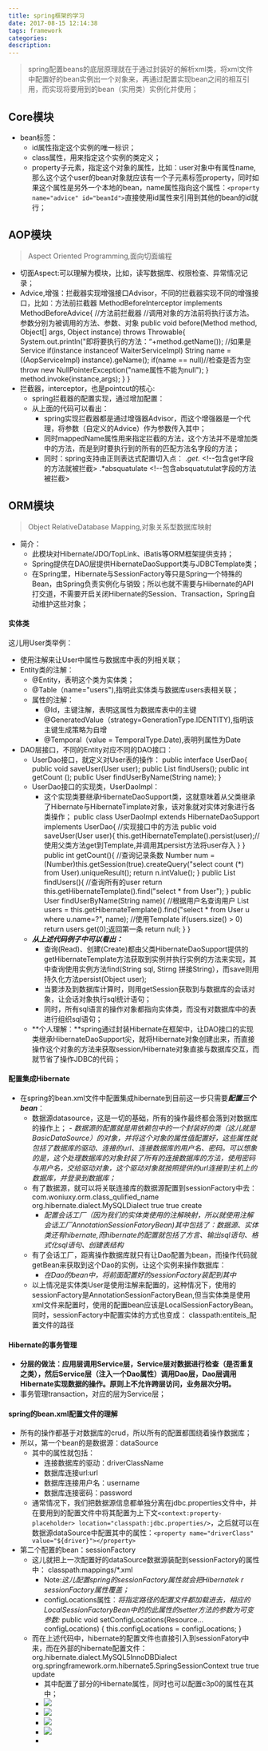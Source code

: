 ```yaml
---
title: spring框架的学习
date: 2017-08-15 12:14:38
tags: framework
categories: 
description: 
---
```

>spring配置beans的底层原理就在于通过封装好的解析xml类，将xml文件中配置好的bean实例出一个对象来，再通过配置实现bean之间的相互引用，而实现将要用到的bean（实用类）实例化并使用；

## Core模块 ##
- bean标签：
	- id属性指定这个实例的唯一标识；
	- class属性，用来指定这个实例的类定义；
	- property子元素，指定这个对象的属性，比如：user对象中有属性name,那么这个这个user的bean对象就应该有一个子元素标签property，同时如果这个属性是另外一个本地的bean，name属性指向这个属性：`<property name="advice" id="beanId">`直接使用id属性来引用到其他的bean的id就行；

## AOP模块 ##
>Aspect Oriented Programming,面向切面编程

- 切面Aspect:可以理解为模块，比如，读写数据库、权限检查、异常情况记录；
- Advice,增强：拦截器实现增强接口Advisor，不同的拦截器实现不同的增强接口，比如：方法前拦截器
			MethodBeforeInterceptor implements MethodBeforeAdvice{
				//方法前拦截器
				//调用对象的方法前将执行该方法。参数分别为被调用的方法、参数、对象
				public void before(Method method, Object[] args, Object instance) throws Throwable{
					System.out.println("即将要执行的方法：“+method.getName());
					//如果是Service
					if(instance instanceof WaiterServiceImpl)
						String name = ((AopServiceImpl) instance).geName();
							if(name == null)//检查是否为空
								throw new NullPointerException("name属性不能为null");
					}
					method.invoke(instance,args);
				}
			}
- 拦截器，interceptor，也是pointcut的核心:
	- spring拦截器的配置实现，通过增加配置：
				<bean id="aopMethodBeforeInterceptor" class="org.springframework.aop.supoort.NameMatchMethodPointcutAdvisor">
					<property name="advice">
						<bean class="com.snail.aopdemo.advice.MethodBeforeInterceptor"/>
					</property>
					<property name="mappedName" value="withAop"></property>
				</bean>
	- 从上面的代码可以看出：
		- spring实现拦截器都是通过增强器Advisor，而这个增强器是一个代理，将参数（自定义的Advice）作为参数传入其中；
		- 同时mappedName属性用来指定拦截的方法，这个方法并不是增加类中的方法，而是到时要执行到的所有的匹配方法名字段的方法；
		- 同时：spring支持由正则表达式配置切入点：
					<property name="patterns">      <!-- 正则表达式配置切入点-->
						<list>
							<value>.*get.*</value> <!--包含get字段的方法就被拦截>
							<value>.*absquatulate</value>  <!--包含absquatutulat字段的方法被拦截>
						</list>
					</property>
## ORM模块 ##
>Object RelativeDatabase Mapping,对象关系型数据库映射
- 简介：
	- 此模块对Hibernate/JDO/TopLink、iBatis等ORM框架提供支持；
	- Spring提供在DAO层提供HibernateDaoSupport类与JDBCTemplate类；
	- 在Spring里，Hibernate与SessionFactory等只是Spring一个特殊的Bean，由Spring负责实例化与销毁；所以也就不需要与Hibernate的API打交道，不需要开启关闭Hibernate的Session、Transaction，Spring自动维护这些对象；

#### 实体类 ####
这儿用User类举例：
- 使用注解来让User中属性与数据库中表的列相关联；
- Entity类的注解：
	- @Entity，表明这个类为实体类；
	- @Table（name="users"),指明此实体类与数据库users表相关联；
	- 属性的注解：
		- @Id，主键注解，表明这属性为数据库表中的主键
		- @GeneratedValue（strategy=GenerationType.IDENTITY),指明该主键生成策略为自增
		- @Temporal（value = TemporalType.Date),表明列属性为Date
- DAO层接口，不同的Entity对应不同的DAO接口：
	- UserDao接口，就定义对User表的操作：
			public interface UserDao{
				public void saveUser(User user);
				public List<User> findUsers();
				public int getCount ();
				public User findUserByName(String name);
			}
	- UserDao接口的实现类，UserDaoImpl：
		- 这个实现类要继承HibernateDaoSupport类，这就意味着从父类继承了Hibernate与HibernateTimplate对象，该对象就对实体对象进行各类操作；
				public class UserDaoImpl extends HibernateDaoSupport implements UserDao{
					//实现接口中的方法
					public void saveUser(User user){
						this.getHibernateTemplate().persist(user);//使用父类方法get到Template,并调用其persist方法将user存入
					}
				}
					public int getCount(){    //查询记录条数
						Number num = (Number)this.getSession(true).createQuery("select count (*) from User).uniqueResult();
						return n.intValue();
					}
					public List<User> findUsers(){  //查询所有的user
						return this.getHibernateTemplate().find("select * from User");
					}
					public User findUserByName(String name){  //根据用户名查询用户
						List<User> users = this.getHibernateTemplate().find{"select * from User u where u.name=?", name);  //使用Template
						if(users.size() > 0)
							return users.get(0);返回第一条
						return null;
					}
				}
	- ***从上述代码例子中可以看出：***
		- 查询(Read)、创建(Create)都由父类HibernateDaoSupport提供的getHibernateTemplate方法获取到实例并执行实例的方法来实现，其中查询使用实例方法find(String sql, Stirng 拼接String），而save则用持久化方法persist(Object user);
		- 当要涉及到数据库计算时，则用getSession获取到与数据库的会话对象，让会话对象执行sql统计语句；
		- 同时，所有sql语言的操作对象都指向实体类，而没有对数据库中的表进行组织sql语句；
	- **个人理解：**spring通过封装Hibernate在框架中，让DAO接口的实现类继承HibernateDaoSupport尖，就将Hibernate对象创建出来，而直接操作这个对象的方法来获取session/Hibernate对象直接与数据库交互，而就节省了操作JDBC的代码；

#### 配置集成Hibernate ####
- 在spring的bean.xml文件中配置集成hibernate到目前这一步只需要***配置三个bean***：
	- 数据源datasource，这是一切的基础，所有的操作最终都会落到对数据库的操作上；
			<bean id="datasource" class="org.apache.commonsdbcp.BasicDataSource">
				<property name="driverClassName" class="org.gjt.mm.mysql.Driver"></property>
				<property name="url" value="jdbc\:mysql\://localhost\:3306/ssh"></property>
				<property name="username" value="root"></property>
				<propery name="password" value=""></property>
			</bean>
		*- 数据源的配置就是用依赖包中的一个封装好的类（这儿就是BasicDataSource）的对象，并将这个对象的属性值配置好，这些属性就包括了数据库的驱动、连接的url、连接数据库的用户名、密码。可以想象的是，这个处理数据库的对象封装了所有的连接数据库的方法，使用密码与用户名，交给驱动对象，这个驱动对象就按照提供的url连接到主机上的数据库，并登录到数据库；*
	- 有了数据源，就可以将关联连接库的数据源配置到sessionFactory中去：
			<bean id="sessionFactory" class="org.springframework.orm.hibernate4.annotation.AnnotationSessionFactoryBean" destroy-method="destroy">
				<property name="dataSource">
					<ref bean="dataSource"/>
				<property/>
				<property name="annotatedClasses">
					<list>
						<value>com.woniuxy.orm.class_qulified_name</value>
					</list>
				<property/>
				<property name="hibernateProperties">
					<pros>
						<pro key="hibernate.dialect">
							org.hibernate.dialect.MySQLDialect
						</pro>
						<pro key="hibernate.show_sql">true</pro>
						<pro key="hibernate.format_sql">true</pro>
						<pro key="hibernate.hbm2ddl.auto">create</pro>
					</pros>
				</property>
			</bean>
		- *配置会话工厂（因为我们的实体类使用的注解映射，所以就使用注解会话工厂AnnotationSessionFatoryBean)其中包括了：数据源、实体类还有hibernate,而hibernate的配置就包括了方言、输出sql语句、格式化sql语句、创建表结构*
	- 有了会话工厂，距离操作数据库就只有让Dao配置为bean，而操作代码就getBean来获取到这个Dao的实例，让这个实例来操作数据库：
			<bean id="userDao" class="daoImpl_qualified_name">
				<property name="sessionfactory" ref="sessionFactory" />
			</bean>
		- *在Dao的bean中，将前面配置好的sessionFactory装配到其中*
	- 以上情况是实体类User是使用注解来配置的，这种情况下，使用的sessionFactory是AnnotationSessionFactoryBean,但当实体类是使用xml文件来配置时，使用的配置bean应该是LocalSessionFactoryBean。同时，sessionFactory中配置实体的方式也变成：
			<property name="mappingDirectoryLocations">
				<list>
					<value>classpath:entiteis_配置文件的路径</value>
				</list>
			</property>

#### Hibernate的事务管理 ####
- **分层的做法：应用层调用Service层，Service层对数据进行检查（是否重复之类），然后Service层（注入一个Dao属性）调用Dao层，Dao层调用Hibernate实现数据的操作。原则上不允许跨层访问，业务层次分明。**
- 事务管理transaction，对应的层为Service层；

#### spring的bean.xml配置文件的理解 ####
- 所有的操作都基于对数据库的crud，所以所有的配置都围绕着操作数据库；
- 所以，第一个bean的是数据源：dataSource
	- 其中的属性就包括：
		- 连接数据库的驱动：driverClassName
		- 数据库连接url:url
		- 数据库连接用户名：username
		- 数据库连接密码：password
	- 通常情况下，我们把数据源信息都单独分离在jdbc.properties文件中，并在要用到的配置文件中将其配置为上下文`<context:property-placeholder> location="classpath:jdbc.properties/>`，之后就可以在数据源dataSource中配置其中的属性：`<property name="driverClass" value="${driver}"></property>`
- 第二个配置的bean：sessionFactory
	- 这儿就把上一次配置好的dataSource数据源装配到sessionFactory的属性中：
			<!-- 配置本地会话工厂bean -->
			<bean id="sessionFactory" class="org.springframework.orm.hibernate5.LocalSessionFactoryBean">
				<!-- 配置数据源 -->
				<property name="dataSource" ref="dataSource"/>
				<!-- 指定hibernate配置文件-->
				<property name="configLocations" value="classpath:hibernate.cfg.xml"/>
				<!-- 指定hibernate映射文件-->
				<property name="mappingDirectoryLocations">
					<list>
						<value>classpath:mappings/*.xml</value>
					</list>
				</property>
			</bean>
		- Note:*这儿配置spring的sessionFactory属性就会把Hibernatek r sessionFactory属性覆盖；*
		- configLocations属性：*将指定路径的配置文件都加载进去，相应的LocalSessionFactoryBean中的的此属性的setter方法的参数为可变参数:*
				public void setConfigLocations(Resource... configLocations) {
					this.configLocations = configLocations;
				}
	- 而在上述代码中，hibernate的配置文件也直接引入到sessionFatory中来，而在外部的hibernate配置文件：
		<hibernate-configuration>
		    <session-factory>
		    	<!-- 配置方言 -->
				<property name="hibernate.dialect">org.hibernate.dialect.MySQL5InnoDBDialect</property>
				<!-- session上下文控制权:交给session来控制 -->
				<property name="hibernate.current_session_context_class">org.springframework.orm.hibernate5.SpringSessionContext</property>
				<!-- 格式化sql语句 -->
				<property name="format_sql">true</property>
				<!-- 显示sql语句 -->
				<property name="show_sql">true</property>
				<!-- 表的生成策略 -->
				<property name="hbm2ddl.auto">update</property>
		    </session-factory>
		</hibernate-configuration>
		- 其中配置了部分的Hibernate属性，同时也可以配置c3p0的属性在其中；
		- ![](https://timgsa.baidu.com/timg?image&quality=80&size=b9999_10000&sec=1503928293675&di=e8b9087d3b9cddf24ff72ce03f934385&imgtype=0&src=http%3A%2F%2Fimg4.160.com%2Fsoft%2F4%2F2e%2Fproject_20161116103912.png)
		- ![](https://git.oschina.net/kangshan/myblogs/blob/master/pictures/balloonl_girl.JPG?raw=true)
		- ![](https://github.com/KangShanR/blogs/blob/master/pictures/bg.jpg?raw=true)
		- ![](https://github.com/KangShanR/blogs/blob/master/pictures/balloonl_girl.JPG?raw=true)
		- 